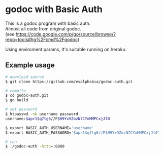 godoc with Basic Auth
========================================

This is a godoc program with basic auth.  
Almost all code from original godoc.  
(see https://code.google.com/p/go/source/browse/?repo=tools#hg%2Fcmd%2Fgodoc)

Using enviroment params, It's suitable running on heroku.
 
Example usage
-------------

```bash
# download source
$ git clone https://github.com/evalphobia/godoc-auth.git

# compile
$ cd godoc-auth.git
$ go build

# set password
$ htpasswd -nb username password
username:$apr1$q7tg6//P$H9Yx9ZozN7CYoMMPCxjJl0

$ export BASIC_AUTH_USERNAME='username'
$ export BASIC_AUTH_PASSWORD='$apr1$q7tg6//P$H9Yx9ZozN7CYoMMPCxjJl0'

# run
$ ./godoc-auth -http=:8080
```

